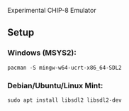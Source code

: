 Experimental CHIP-8 Emulator

## Setup

### Windows (MSYS2):

```
pacman -S mingw-w64-ucrt-x86_64-SDL2
```

### Debian/Ubuntu/Linux Mint:

```
sudo apt install libsdl2 libsdl2-dev
```
